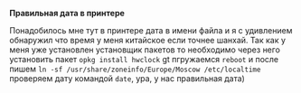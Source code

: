 **Правильная дата в принтере**

Понадобилось мне тут в принтере дата в имени файла и я с удивлением обнаружил что время у меня китайское если точнее шанхай.
Так как у меня уже установлен установщик пакетов то необходимо через него установить пакет  `opkg install hwclock` gt пгружаемся `reboot`  и после пишем `ln -sf /usr/share/zoneinfo/Europe/Moscow /etc/localtime` проверяем дату командой `date`, ура, у нас правильная дата)